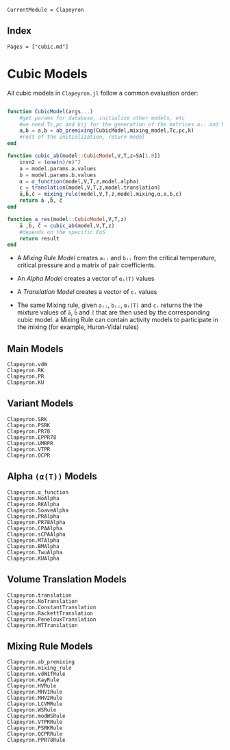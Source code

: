 ```@meta
CurrentModule = Clapeyron
```

## Index

```@index
Pages = ["cubic.md"]
```

# Cubic Models

All cubic models in `Clapeyron.jl` follow a common evaluation order:
```julia

function CubicModel(args...)
    #get params for database, initialize other models, etc
    #we need Tc,pc and kij for the generation of the matrices aᵢⱼ and bᵢⱼ
    a,b = a,b = ab_premixing(CubicModel,mixing_model,Tc,pc,k)
    #rest of the initialization, return model
end

function cubic_ab(model::CubicModel,V,T,z=SA[1.0])
    invn2 = (one(n)/n)^2
    a = model.params.a.values
    b = model.params.b.values
    α = α_function(model,V,T,z,model.alpha)
    c = translation(model,V,T,z,model.translation)
    ā,b̄,c̄ = mixing_rule(model,V,T,z,model.mixing,α,a,b,c)
    return ā ,b̄, c̄
end

function a_res(model::CubicModel,V,T,z)
    ā ,b̄, c̄ = cubic_ab(model,V,T,z)
    #depends on the specific EoS
    return result
end
```
- A *Mixing Rule Model* creates `aᵢⱼ` and `bᵢⱼ` from the critical temperature, critical pressure and a matrix of pair coefficients.

- An *Alpha Model* creates a vector of `αᵢ(T)` values

- A *Translation Model* creates a vector of `cᵢ` values

- The same Mixing rule, given `aᵢⱼ`, `bᵢⱼ`, `αᵢ(T)` and `cᵢ` returns the the mixture values of `ā`, `b̄` and `c̄` that are then used by the corresponding cubic model. a Mixing Rule can contain activity models to participate in the mixing (for example, Huron-Vidal rules)

## Main Models
```@docs
Clapeyron.vdW
Clapeyron.RK
Clapeyron.PR
Clapeyron.KU
```

## Variant Models
```@docs
Clapeyron.SRK
Clapeyron.PSRK
Clapeyron.PR78
Clapeyron.EPPR78
Clapeyron.UMRPR
Clapeyron.VTPR
Clapeyron.QCPR
```

## Alpha `(α(T))` Models

```@docs
Clapeyron.α_function
Clapeyron.NoAlpha
Clapeyron.RKAlpha
Clapeyron.SoaveAlpha
Clapeyron.PRAlpha
Clapeyron.PR78Alpha
Clapeyron.CPAAlpha
Clapeyron.sCPAAlpha
Clapeyron.MTAlpha
Clapeyron.BMAlpha
Clapeyron.TwuAlpha
Clapeyron.KUAlpha
```

## Volume Translation Models

```@docs
Clapeyron.translation
Clapeyron.NoTranslation
Clapeyron.ConstantTranslation
Clapeyron.RackettTranslation
Clapeyron.PenelouxTranslation
Clapeyron.MTTranslation
```

## Mixing Rule Models
```@docs
Clapeyron.ab_premixing
Clapeyron.mixing_rule
Clapeyron.vdW1fRule
Clapeyron.KayRule
Clapeyron.HVRule
Clapeyron.MHV1Rule
Clapeyron.MHV2Rule
Clapeyron.LCVMRule
Clapeyron.WSRule
Clapeyron.modWSRule
Clapeyron.VTPRRule
Clapeyron.PSRKRule
Clapeyron.QCPRRule
Clapeyron.PPR78Rule
```
